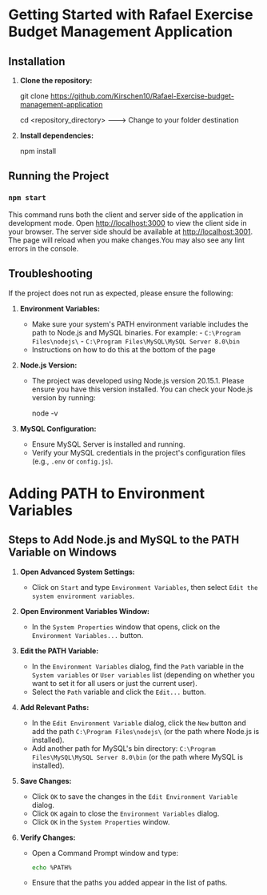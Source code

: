
# Getting Started with Rafael Exercise Budget Management Application

## Installation

1. **Clone the repository:**

   git clone https://github.com/Kirschen10/Rafael-Exercise-budget-management-application

   cd <repository_directory>  ---> Change to your folder destination


2. **Install dependencies:**

   npm install


## Running the Project

### `npm start`

This command runs both the client and server side of the application in development mode.
Open [http://localhost:3000](http://localhost:3000) to view the client side in your browser.
The server side should be available at [http://localhost:3001](http://localhost:3001).
The page will reload when you make changes.You may also see any lint errors in the console.

## Troubleshooting

If the project does not run as expected, please ensure the following:

1. **Environment Variables:**
   - Make sure your system's PATH environment variable includes the path to Node.js and MySQL binaries. 
     For example:
		 - `C:\Program Files\nodejs\`
		 - `C:\Program Files\MySQL\MySQL Server 8.0\bin`
    * Instructions on how to do this at the bottom of the page

2. **Node.js Version:**
   - The project was developed using Node.js version 20.15.1. 
   Please ensure you have this version installed. You can check your Node.js version by running:
 
     node -v


3. **MySQL Configuration:**
   - Ensure MySQL Server is installed and running.
   - Verify your MySQL credentials in the project's configuration files (e.g., `.env` or `config.js`).


# Adding PATH to Environment Variables

## Steps to Add Node.js and MySQL to the PATH Variable on Windows

1. **Open Advanced System Settings:**
   - Click on `Start` and type `Environment Variables`, then select `Edit the system environment variables`.

2. **Open Environment Variables Window:**
   - In the `System Properties` window that opens, click on the `Environment Variables...` button.

3. **Edit the PATH Variable:**
   - In the `Environment Variables` dialog, find the `Path` variable in the `System variables` or `User variables` list (depending on whether you want to set it for all users or just the current user).
   - Select the `Path` variable and click the `Edit...` button.

4. **Add Relevant Paths:**
   - In the `Edit Environment Variable` dialog, click the `New` button and add the path `C:\Program Files\nodejs\` (or the path where Node.js is installed).
   - Add another path for MySQL's bin directory: `C:\Program Files\MySQL\MySQL Server 8.0\bin` (or the path where MySQL is installed).

5. **Save Changes:**
   - Click `OK` to save the changes in the `Edit Environment Variable` dialog.
   - Click `OK` again to close the `Environment Variables` dialog.
   - Click `OK` in the `System Properties` window.

6. **Verify Changes:**
   - Open a Command Prompt window and type:
     ```sh
     echo %PATH%
     ```
   - Ensure that the paths you added appear in the list of paths.


